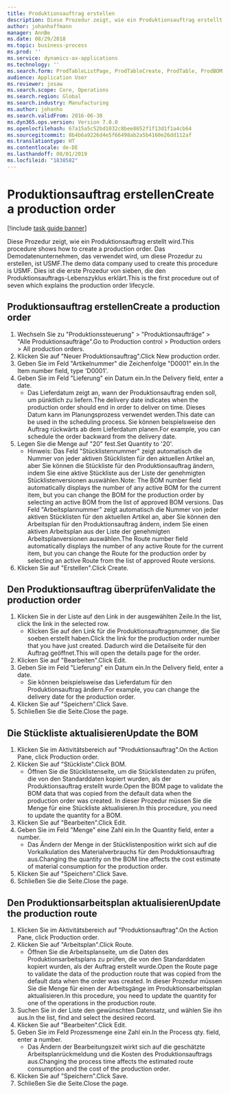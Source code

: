 ```yaml
---
title: Produktionsauftrag erstellen
description: Diese Prozedur zeigt, wie ein Produktionsauftrag erstellt wird.
author: johanhoffmann
manager: AnnBe
ms.date: 08/29/2018
ms.topic: business-process
ms.prod: ''
ms.service: dynamics-ax-applications
ms.technology: ''
ms.search.form: ProdTableListPage, ProdTableCreate, ProdTable, ProdBOM, ProdRoute
audience: Application User
ms.reviewer: josaw
ms.search.scope: Core, Operations
ms.search.region: Global
ms.search.industry: Manufacturing
ms.author: johanho
ms.search.validFrom: 2016-06-30
ms.dyn365.ops.version: Version 7.0.0
ms.openlocfilehash: 67a15a5c52bd1032c8bee8652f1f13d1f1a4cb64
ms.sourcegitcommit: 8b4b6a9226d4e5f66498ab2a5b4160e26dd112af
ms.translationtype: HT
ms.contentlocale: de-DE
ms.lasthandoff: 08/01/2019
ms.locfileid: "1838582"
---
```

# <a name="create-a-production-order"></a><span data-ttu-id="52f19-103">Produktionsauftrag erstellen</span><span class="sxs-lookup"><span data-stu-id="52f19-103">Create a production order</span></span>

[!include [task guide banner](../../includes/task-guide-banner.md)]

<span data-ttu-id="52f19-104">Diese Prozedur zeigt, wie ein Produktionsauftrag erstellt wird.</span><span class="sxs-lookup"><span data-stu-id="52f19-104">This procedure shows how to create a production order.</span></span> <span data-ttu-id="52f19-105">Das Demodatenunternehmen, das verwendet wird, um diese Prozedur zu erstellen, ist USMF.</span><span class="sxs-lookup"><span data-stu-id="52f19-105">The demo data company used to create this procedure is USMF.</span></span> <span data-ttu-id="52f19-106">Dies ist die erste Prozedur von sieben, die den Produktionsauftrags-Lebenszyklus erklärt.</span><span class="sxs-lookup"><span data-stu-id="52f19-106">This is the first procedure out of seven which explains the production order lifecycle.</span></span>


## <a name="create-a-production-order"></a><span data-ttu-id="52f19-107">Produktionsauftrag erstellen</span><span class="sxs-lookup"><span data-stu-id="52f19-107">Create a production order</span></span>
1. <span data-ttu-id="52f19-108">Wechseln Sie zu "Produktionssteuerung" > "Produktionsaufträge" > "Alle Produktionsaufträge".</span><span class="sxs-lookup"><span data-stu-id="52f19-108">Go to Production control > Production orders > All production orders.</span></span>
2. <span data-ttu-id="52f19-109">Klicken Sie auf "Neuer Produktionsauftrag".</span><span class="sxs-lookup"><span data-stu-id="52f19-109">Click New production order.</span></span>
3. <span data-ttu-id="52f19-110">Geben Sie im Feld "Artikelnummer" die Zeichenfolge "D0001" ein.</span><span class="sxs-lookup"><span data-stu-id="52f19-110">In the Item number field, type 'D0001'.</span></span>
4. <span data-ttu-id="52f19-111">Geben Sie im Feld "Lieferung" ein Datum ein.</span><span class="sxs-lookup"><span data-stu-id="52f19-111">In the Delivery field, enter a date.</span></span>
    * <span data-ttu-id="52f19-112">Das Lieferdatum zeigt an, wann der Produktionsauftrag enden soll, um pünktlich zu liefern.</span><span class="sxs-lookup"><span data-stu-id="52f19-112">The delivery date indicates when the production order should end in order to deliver on time.</span></span> <span data-ttu-id="52f19-113">Dieses Datum kann im Planungsprozess verwendet werden.</span><span class="sxs-lookup"><span data-stu-id="52f19-113">This date can be used in the scheduling process.</span></span> <span data-ttu-id="52f19-114">Sie können beispielsweise den Auftrag rückwärts ab dem Lieferdatum planen.</span><span class="sxs-lookup"><span data-stu-id="52f19-114">For example, you can schedule the order backward from the delivery date.</span></span>  
5. <span data-ttu-id="52f19-115">Legen Sie die Menge auf "20" fest.</span><span class="sxs-lookup"><span data-stu-id="52f19-115">Set Quantity to '20'.</span></span>
    * <span data-ttu-id="52f19-116">Hinweis: Das Feld "Stücklistennummer" zeigt automatisch die Nummer von jeder aktiven Stücklisten für den aktuellen Artikel an, aber Sie können die Stückliste für den Produktionsauftrag ändern, indem Sie eine aktive Stückliste aus der Liste der genehmigten Stücklistenversionen auswählen.</span><span class="sxs-lookup"><span data-stu-id="52f19-116">Note: The BOM number field automatically displays the number of any active BOM for the current item, but you can change the BOM for the production order by selecting an active BOM from the list of approved BOM versions.</span></span>    <span data-ttu-id="52f19-117">Das Feld "Arbeitsplannummer" zeigt automatisch die Nummer von jeder aktiven Stücklisten für den aktuellen Artikel an, aber Sie können den Arbeitsplan für den Produktionsauftrag ändern, indem Sie einen aktiven Arbeitsplan aus der Liste der genehmigten Arbeitsplanversionen auswählen.</span><span class="sxs-lookup"><span data-stu-id="52f19-117">The Route number field automatically displays the number of any active Route for the current item, but you can change the Route for the production order by selecting an active Route from the list of approved Route versions.</span></span>  
6. <span data-ttu-id="52f19-118">Klicken Sie auf "Erstellen".</span><span class="sxs-lookup"><span data-stu-id="52f19-118">Click Create.</span></span>

## <a name="validate-the-production-order"></a><span data-ttu-id="52f19-119">Den Produktionsauftrag überprüfen</span><span class="sxs-lookup"><span data-stu-id="52f19-119">Validate the production order</span></span>
1. <span data-ttu-id="52f19-120">Klicken Sie in der Liste auf den Link in der ausgewählten Zeile.</span><span class="sxs-lookup"><span data-stu-id="52f19-120">In the list, click the link in the selected row.</span></span>
    * <span data-ttu-id="52f19-121">Klicken Sie auf den Link für die Produktionsauftragsnummer, die Sie soeben erstellt haben.</span><span class="sxs-lookup"><span data-stu-id="52f19-121">Click the link for the production order number that you have just created.</span></span> <span data-ttu-id="52f19-122">Dadurch wird die Detailseite für den Auftrag geöffnet.</span><span class="sxs-lookup"><span data-stu-id="52f19-122">This will open the details page for the order.</span></span>  
2. <span data-ttu-id="52f19-123">Klicken Sie auf "Bearbeiten".</span><span class="sxs-lookup"><span data-stu-id="52f19-123">Click Edit.</span></span>
3. <span data-ttu-id="52f19-124">Geben Sie im Feld "Lieferung" ein Datum ein.</span><span class="sxs-lookup"><span data-stu-id="52f19-124">In the Delivery field, enter a date.</span></span>
    * <span data-ttu-id="52f19-125">Sie können beispielsweise das Lieferdatum für den Produktionsauftrag ändern.</span><span class="sxs-lookup"><span data-stu-id="52f19-125">For example, you can change the delivery date for the production order.</span></span>  
4. <span data-ttu-id="52f19-126">Klicken Sie auf "Speichern".</span><span class="sxs-lookup"><span data-stu-id="52f19-126">Click Save.</span></span>
5. <span data-ttu-id="52f19-127">Schließen Sie die Seite.</span><span class="sxs-lookup"><span data-stu-id="52f19-127">Close the page.</span></span>

## <a name="update-the-bom"></a><span data-ttu-id="52f19-128">Die Stückliste aktualisieren</span><span class="sxs-lookup"><span data-stu-id="52f19-128">Update the BOM</span></span>
1. <span data-ttu-id="52f19-129">Klicken Sie im Aktivitätsbereich auf "Produktionsauftrag".</span><span class="sxs-lookup"><span data-stu-id="52f19-129">On the Action Pane, click Production order.</span></span>
2. <span data-ttu-id="52f19-130">Klicken Sie auf "Stückliste".</span><span class="sxs-lookup"><span data-stu-id="52f19-130">Click BOM.</span></span>
    * <span data-ttu-id="52f19-131">Öffnen Sie die Stücklistenseite, um die Stücklistendaten zu prüfen, die von den Standarddaten kopiert wurden, als der Produktionsauftrag erstellt wurde.</span><span class="sxs-lookup"><span data-stu-id="52f19-131">Open the BOM page to validate the BOM data that was copied from the default data when the production order was created.</span></span> <span data-ttu-id="52f19-132">In dieser Prozedur müssen Sie die Menge für eine Stückliste aktualisieren.</span><span class="sxs-lookup"><span data-stu-id="52f19-132">In this procedure, you need to update the quantity for a BOM.</span></span>  
3. <span data-ttu-id="52f19-133">Klicken Sie auf "Bearbeiten".</span><span class="sxs-lookup"><span data-stu-id="52f19-133">Click Edit.</span></span>
4. <span data-ttu-id="52f19-134">Geben Sie im Feld "Menge" eine Zahl ein.</span><span class="sxs-lookup"><span data-stu-id="52f19-134">In the Quantity field, enter a number.</span></span>
    * <span data-ttu-id="52f19-135">Das Ändern der Menge in der Stücklistenposition wirkt sich auf die Vorkalkulation des Materialverbrauchs für den Produktionsauftrag aus.</span><span class="sxs-lookup"><span data-stu-id="52f19-135">Changing the quantity on the BOM line affects the cost estimate of material consumption for the production order.</span></span>  
5. <span data-ttu-id="52f19-136">Klicken Sie auf "Speichern".</span><span class="sxs-lookup"><span data-stu-id="52f19-136">Click Save.</span></span>
6. <span data-ttu-id="52f19-137">Schließen Sie die Seite.</span><span class="sxs-lookup"><span data-stu-id="52f19-137">Close the page.</span></span>

## <a name="update-the-production-route"></a><span data-ttu-id="52f19-138">Den Produktionsarbeitsplan aktualisieren</span><span class="sxs-lookup"><span data-stu-id="52f19-138">Update the production route</span></span>
1. <span data-ttu-id="52f19-139">Klicken Sie im Aktivitätsbereich auf "Produktionsauftrag".</span><span class="sxs-lookup"><span data-stu-id="52f19-139">On the Action Pane, click Production order.</span></span>
2. <span data-ttu-id="52f19-140">Klicken Sie auf "Arbeitsplan".</span><span class="sxs-lookup"><span data-stu-id="52f19-140">Click Route.</span></span>
    * <span data-ttu-id="52f19-141">Öffnen Sie die Arbeitsplanseite, um die Daten des Produktionsarbeitsplans zu prüfen, die von den Standarddaten kopiert wurden, als der Auftrag erstellt wurde.</span><span class="sxs-lookup"><span data-stu-id="52f19-141">Open the Route page to validate the data of the production route that was copied from the default data when the order was created.</span></span> <span data-ttu-id="52f19-142">In dieser Prozedur müssen Sie die Menge für einen der Arbeitsgänge im Produktionsarbeitsplan aktualisieren.</span><span class="sxs-lookup"><span data-stu-id="52f19-142">In this procedure, you need to update the quantity for one of the operations in the production route.</span></span>  
3. <span data-ttu-id="52f19-143">Suchen Sie in der Liste den gewünschten Datensatz, und wählen Sie ihn aus.</span><span class="sxs-lookup"><span data-stu-id="52f19-143">In the list, find and select the desired record.</span></span>
4. <span data-ttu-id="52f19-144">Klicken Sie auf "Bearbeiten".</span><span class="sxs-lookup"><span data-stu-id="52f19-144">Click Edit.</span></span>
5. <span data-ttu-id="52f19-145">Geben Sie im Feld Prozessmenge eine Zahl ein.</span><span class="sxs-lookup"><span data-stu-id="52f19-145">In the Process qty. field, enter a number.</span></span>
    * <span data-ttu-id="52f19-146">Das Ändern der Bearbeitungszeit wirkt sich auf die geschätzte Arbeitsplanrückmeldung und die Kosten des Produktionsauftrags aus.</span><span class="sxs-lookup"><span data-stu-id="52f19-146">Changing the process time affects the estimated route consumption and the cost of the production order.</span></span>  
6. <span data-ttu-id="52f19-147">Klicken Sie auf "Speichern".</span><span class="sxs-lookup"><span data-stu-id="52f19-147">Click Save.</span></span>
7. <span data-ttu-id="52f19-148">Schließen Sie die Seite.</span><span class="sxs-lookup"><span data-stu-id="52f19-148">Close the page.</span></span>

